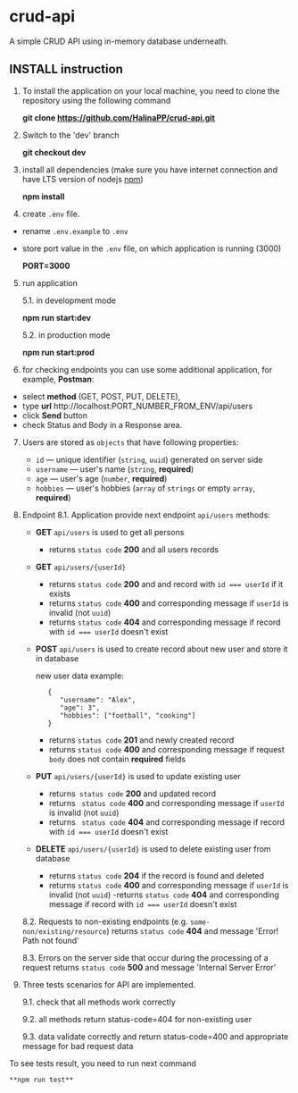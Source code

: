 # crud-api
A simple CRUD API using in-memory database underneath.

## INSTALL instruction
 

1.  To install the application on your local machine, you need to clone the repository using the following command

    **git clone https://github.com/HalinaPP/crud-api.git**

2.  Switch to the 'dev' branch

    **git checkout dev**

3. install all dependencies (make sure you have internet connection and have LTS version of nodejs [npm](https://nodejs.org/en/)) 

   **npm install**

4.  create `.env` file. 
   - rename  `.env.example` to `.env`
   - store port value in the `.env` file, on which application is running (3000)
  
     **PORT=3000**
    
5. run application  

   5.1. in development mode
  
      **npm run start:dev**
  
   5.2. in production mode
  
      **npm run start:prod**

5. for checking endpoints you can use some additional application, for example, **Postman**:
 - select **method** (GET, POST, PUT, DELETE), 
 - type **url** http://localhost:PORT_NUMBER_FROM_ENV/api/users
 - click **Send** button
 - check Status and Body in a Response area.

7. Users are stored as `objects` that have following properties:
    - `id` — unique identifier (`string`, `uuid`) generated on server side
    - `username` — user's name (`string`, **required**)
    - `age` — user's age (`number`, **required**)
    - `hobbies` — user's hobbies (`array` of `strings` or empty `array`, **required**)

8. Endpoint
  8.1. Application provide next endpoint `api/users` methods:
    - **GET** `api/users` is used to get all persons
        -  returns `status code` **200** and all users records
    - **GET** `api/users/{userId}` 
        - returns `status code` **200** and and record with `id === userId` if it exists
        - returns `status code` **400** and corresponding message if `userId` is invalid (not `uuid`)
        - returns `status code` **404** and corresponding message if record with `id === userId` doesn't exist
    - **POST** `api/users` is used to create record about new user and store it in database
         
         new user data example:

             {
                "username": "Alex",
                "age": 3",
                "hobbies": ["football", "cooking"]
             }
             
        - returns `status code` **201** and newly created record
        - returns `status code` **400** and corresponding message if request `body` does not contain **required** fields
    - **PUT** `api/users/{userId}` is used to update existing user
        - returns` status code` **200** and updated record
        - returns ` status code` **400** and corresponding message if `userId` is invalid (not `uuid`)
        - returns ` status code` **404** and corresponding message if record with `id === userId` doesn't exist
    - **DELETE** `api/users/{userId}` is used to delete existing user from database
        - returns `status code` **204** if the record is found and deleted
        - returns `status code` **400** and corresponding message if `userId` is invalid (not `uuid`)
        -returns `status code` **404** and corresponding message if record with `id === userId` doesn't exist

     8.2. Requests to non-existing endpoints (e.g. `some-non/existing/resource`) returns  `status code` **404** and message 'Error! Path not found'

     8.3. Errors on the server side that occur during the processing of a request returns `status code` **500** and message 'Internal Server Error'

9. Three tests scenarios for API are implemented.

   9.1. check that all methods work correctly
   
   9.2. all methods return status-code=404 for non-existing user
   
   9.3. data validate correctly and return status-code=400 and appropriate message for bad request data

To see tests result, you need to run next command

    **npm run test**
